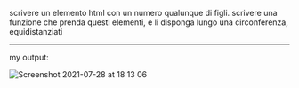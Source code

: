 scrivere un elemento html con un numero qualunque di figli. scrivere una funzione che prenda questi elementi, e li disponga lungo una circonferenza, equidistanziati

____________________

my output:

![Screenshot 2021-07-28 at 18 13 06](https://user-images.githubusercontent.com/63505124/127359356-b0eaeb89-cff9-4d05-879a-31014c6e6a6c.png)
